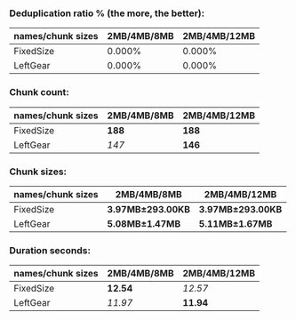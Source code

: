 ### Deduplication ratio % (the more, the better):

| names/chunk sizes | 2MB/4MB/8MB | 2MB/4MB/12MB |
| --------------- | --------- | ---------- |
| FixedSize       | 0.000%    | 0.000%     |
| LeftGear        | 0.000%    | 0.000%     |

### Chunk count:

| names/chunk sizes | 2MB/4MB/8MB | 2MB/4MB/12MB |
| --------------- | --------- | ---------- |
| FixedSize       | **188**   | **188**    |
| LeftGear        | *147*     | **146**    |

### Chunk sizes:

| names/chunk sizes | 2MB/4MB/8MB        | 2MB/4MB/12MB       |
| --------------- | ------------------ | ------------------ |
| FixedSize       | **3.97MB±293.00KB** | **3.97MB±293.00KB** |
| LeftGear        | **5.08MB±1.47MB**  | **5.11MB±1.67MB**  |

### Duration seconds:

| names/chunk sizes | 2MB/4MB/8MB | 2MB/4MB/12MB |
| --------------- | --------- | ---------- |
| FixedSize       | **12.54** | *12.57*    |
| LeftGear        | *11.97*   | **11.94**  |
